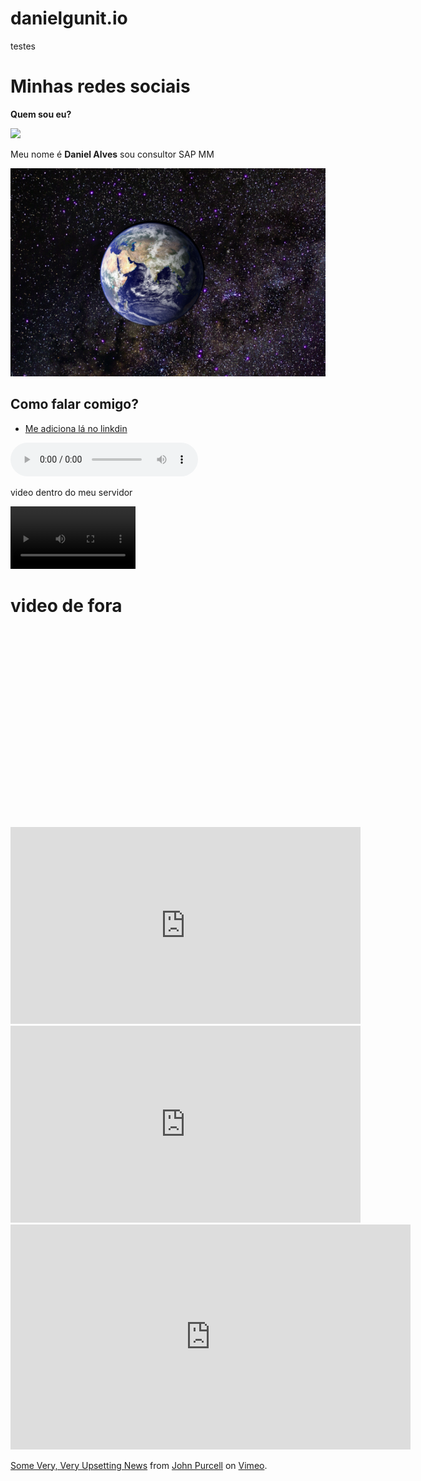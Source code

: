 # danielgunit.io
testes

<!DOCTYPE html>
<html lang="pt-br">
<head>
  <meta charset="UTF-8">
  <meta http-equiv="X-UA-Compatible" content="IE=edge">
  <meta name="viewport" content="width=device-width, initial-scale=1.0">
  <title>Carlos Daniel</title>
  <link rel="stylesheet" href="./css/main.css">
  
</head>
<body>

  <h1>Minhas redes sociais</h1>
  <p><strong>Quem sou eu?</strong></p>

<img src="../ex002/fotominha.jpg">
<p>Meu nome é <strong>Daniel Alves</strong>  sou consultor SAP MM</p>
<picture>
  <source media="(max-heigth: 1050px)" srcset="fotominha.png" type="img/png">
  <img src="https://github.com/danielgunit/danielgunit.io/blob/main/universoterra.PNG" alt="imagem flexivel"></picture>
</picture>

<h2>Como falar comigo?</h2>
<ul>
  <li>
    <a href="https://www.linkedin.com/in/daniel-alves-4714a8175/ " target="_blank" rel="linkexterno">Me adiciona lá no linkdin</a>
    

  </li>
</ul>
<div class="audio">
<p>
  <audio src="baixar/Brisa Star ft Thiago Jhonathan - Se Joga No Passinho (Videoclipe Oficial)_50k.mp3" controls autoplay></audio>
</p>
</div>
</p>video dentro do meu servidor<p>
  <video src="./baixar/production ID_4828473.mp4" width="200" controls>
  </video>

  <h1>video de fora</h1>
  <iframe width="560" height="315" src="blob:https://futemax.gratis/0c0197d8-580a-4f64-9c87-561541443860" title="YouTube video player" frameborder="0" allow="accelerometer; autoplay; clipboard-write; encrypted-media; gyroscope; picture-in-picture" allowfullscreen></iframe>
  <iframe width="560" height="315" src="https://www.youtube-nocookie.com/embed/ZXFeA1Oyksk?controls=0" title="YouTube video player" frameborder="0" allow="accelerometer; autoplay; clipboard-write; encrypted-media; gyroscope; picture-in-picture" allowfullscreen></iframe>
  <iframe width="560" height="315" src="https://www.youtube.com/embed/akfkl6nJuzo" title="YouTube video player" frameborder="0" allow="accelerometer; autoplay; clipboard-write; encrypted-media; gyroscope; picture-in-picture" allowfullscreen></iframe>
  <iframe src="https://player.vimeo.com/video/586971565?h=038213e3f6&title=0&byline=0&portrait=0" width="640" height="360" frameborder="0" allow="autoplay; fullscreen; picture-in-picture" allowfullscreen></iframe>
<p><a href="https://vimeo.com/586971565">Some Very, Very Upsetting News</a> from <a href="https://vimeo.com/johnpurcell">John Purcell</a> on <a href="https://vimeo.com">Vimeo</a>.</p>
  </p>
</body>
</html> 
